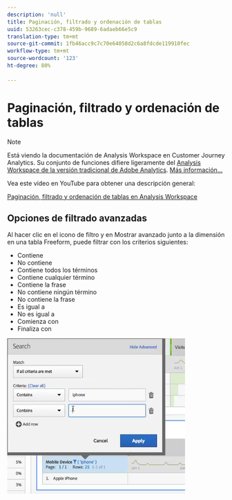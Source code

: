 ```yaml
---
description: 'null'
title: Paginación, filtrado y ordenación de tablas
uuid: 53263cec-c378-459b-9689-6adaeb66e5c9
translation-type: tm+mt
source-git-commit: 1fb46acc9c7c70e64058d2c6a8fdcde119910fec
workflow-type: tm+mt
source-wordcount: '123'
ht-degree: 80%

---
```



# Paginación, filtrado y ordenación de tablas

>[!NOTE]
>
>Está viendo la documentación de Analysis Workspace en Customer Journey Analytics. Su conjunto de funciones difiere ligeramente del [Analysis Workspace de la versión tradicional de Adobe Analytics](https://docs.adobe.com/content/help/es-ES/analytics/analyze/analysis-workspace/home.html). [Más información...](/help/getting-started/cja-aa.md)

Vea este vídeo en YouTube para obtener una descripción general:

[Paginación, filtrado y ordenación de tablas en Analysis Workspace](https://www.youtube.com/watch?v=2zxpRPCGspg)

## Opciones de filtrado avanzadas

Al hacer clic en el icono de filtro y en Mostrar avanzado junto a la dimensión en una tabla Freeform, puede filtrar con los criterios siguientes:

* Contiene
* No contiene
* Contiene todos los términos
* Contiene cualquier término
* Contiene la frase
* No contiene ningún término
* No contiene la frase
* Es igual a
* No es igual a
* Comienza con
* Finaliza con

![](assets/advanced-filter.png)

